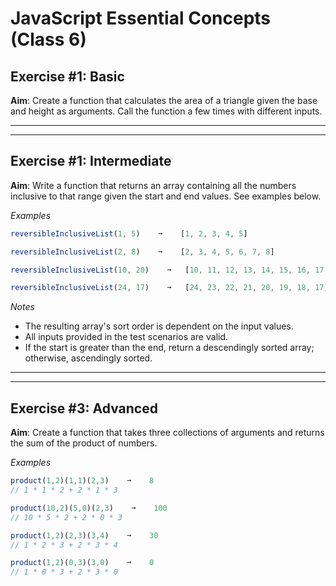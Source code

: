 # JavaScript Essential Concepts (Class 6)

## Exercise #1: Basic

**Aim**: Create a function that calculates the area of a triangle given the base and height as arguments. Call the function a few times with different inputs.

---

---

## Exercise #1: Intermediate

**Aim**: Write a function that returns an array containing all the numbers inclusive to that range given the start and end values. See examples below.

_Examples_

```js
reversibleInclusiveList(1, 5)    ➞    [1, 2, 3, 4, 5]

reversibleInclusiveList(2, 8)    ➞    [2, 3, 4, 5, 6, 7, 8]

reversibleInclusiveList(10, 20)    ➞   [10, 11, 12, 13, 14, 15, 16, 17, 18, 19, 20]

reversibleInclusiveList(24, 17)    ➞   [24, 23, 22, 21, 20, 19, 18, 17]
```

_Notes_

- The resulting array's sort order is dependent on the input values.
- All inputs provided in the test scenarios are valid.
- If the start is greater than the end, return a descendingly sorted array; otherwise, ascendingly sorted.

---

---

## Exercise #3: Advanced

**Aim**: Create a function that takes three collections of arguments and returns the sum of the product of numbers.

_Examples_

```js
product(1,2)(1,1)(2,3)    ➞    8
// 1 * 1 * 2 + 2 * 1 * 3

product(10,2)(5,0)(2,3)    ➞    100
// 10 * 5 * 2 + 2 * 0 * 3

product(1,2)(2,3)(3,4)    ➞    30
// 1 * 2 * 3 + 2 * 3 * 4

product(1,2)(0,3)(3,0)    ➞    0
// 1 * 0 * 3 + 2 * 3 * 0
```
